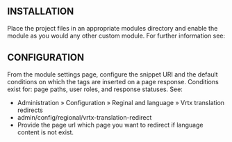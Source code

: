 ## INSTALLATION

Place the project files in an appropriate modules directory and enable the
module as you would any other custom module. For further information see:

## CONFIGURATION

From the module settings page, configure the snippet URI and the default
conditions on which the tags are inserted on a page response. Conditions exist
for: page paths, user roles, and response statuses. See:

 * Administration » Configuration » Reginal and language » Vrtx translation redirects 
 * admin/config/regional/vrtx-translation-redirect
 * Provide the page url which page you want to redirect if language content is not exist.




